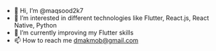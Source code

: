 - 👋 Hi, I’m @maqsood2k7
- 👀 I’m interested in different technologies like Flutter, React.js, React Native, Python
- 🌱 I’m currently improving my Flutter skills
- 📫 How to reach me dmakmob@gmail.com

<!---
maqsood2k7/maqsood2k7 is a ✨ special ✨ repository because its `README.md` (this file) appears on your GitHub profile.
You can click the Preview link to take a look at your changes.
--->
